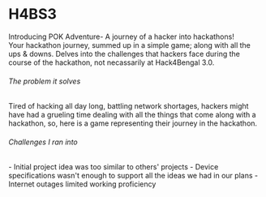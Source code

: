 # H4BS3

Introducing POK Adventure- A journey of a hacker into hackathons! <br>
Your hackathon journey, summed up in a simple game; along with all the ups & downs.
Delves into the challenges that hackers face during the course of the hackathon, not necassarily at Hack4Bengal 3.0.

<h6> The problem it solves </h6>
Tired of hacking all day long, battling network shortages, hackers might have had a grueling time dealing with all the things that come along with a hackathon, so, here is a game representing their journey in the hackathon. <br>

<h6> Challenges I ran into </h6>
- Initial project idea was too similar to others' projects
- Device specifications wasn't enough to support all the ideas we had in our plans
- Internet outages limited working proficiency

 
